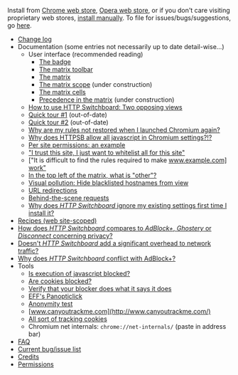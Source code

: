 Install from [Chrome web store](https://chrome.google.com/webstore/detail/http-switchboard/mghdpehejfekicfjcdbfofhcmnjhgaag), [Opera web store](https://addons.opera.com/en-gb/extensions/), or if you don't care visiting proprietary web stores, [install manually](https://github.com/gorhill/httpswitchboard/tree/master/dist). To file for issues/bugs/suggestions, go [here](https://github.com/gorhill/httpswitchboard/issues).

- [Change log](wiki/Change-log)
- Documentation (some entries not necessarily up to date detail-wise...)
    * User interface (recommended reading)
        - [The badge](/gorhill/httpswitchboard/wiki/The-badge)
        - [The matrix toolbar](/gorhill/httpswitchboard/wiki/The-matrix-toolbar)
        - [The matrix](/gorhill/httpswitchboard/wiki/The-matrix)
        - [The matrix scope](/gorhill/httpswitchboard/wiki/The-matrix-scope) (under construction)
        - [The matrix cells](/gorhill/httpswitchboard/wiki/The-matrix-cells)
        - [Precedence in the matrix](/gorhill/httpswitchboard/wiki/Precedence-in-the-matrix) (under construction)
    * [How to use HTTP Switchboard: Two opposing views](/gorhill/httpswitchboard/wiki/How-to-use-HTTP-Switchboard:-Two-opposing-views)
    * [Quick tour #1](wiki/Quick-tour-%231%3A-1-of-7) (out-of-date)
    * [Quick tour #2](wiki/Quick-tour-%232%3A-1-of-3) (out-of-date)
    * [Why are my rules not restored when I launched Chromium again?](https://github.com/gorhill/httpswitchboard/wiki/Why-are-my-rules-not-restored-when-I-launched-Chromium-again%3F)
    * [Why does HTTPSB allow all javascript in Chromium settings?!?](/gorhill/httpswitchboard/wiki/Why-does-HTTPSB-allow-all-javascript-in-Chromium-settings%3F!%3F)
    * [Per site permissions: an example](wiki/Per-site-permissions:-an-example)
    * ["I trust this site, I just want to whitelist all for this site"](wiki/Whitelist-all-by-default-for-a-site-you-trust)
    * ["It is difficult to find the rules required to make [www.example.com] work"](/gorhill/httpswitchboard/wiki/Finding-rules-required-to-make-%5Bwww.example.com%5D-work)
    * [In the top left of the matrix, what is "other"?](/gorhill/httpswitchboard/wiki/In-the-top-left-of-the-matrix,-what-is-%22other%22%3F)
    * [Visual pollution: Hide blacklisted hostnames from view](/gorhill/httpswitchboard/wiki/Hide-blacklisted-hostnames-from-view)
    * [URL redirections](/gorhill/httpswitchboard/wiki/URL-redirections)
    * [Behind-the-scene requests](https://github.com/gorhill/httpswitchboard/wiki/Behind-the-scene-requests)
    * [Why does *HTTP Switchboard* ignore my existing settings first time I install it?](/gorhill/httpswitchboard/wiki/Why-does-HTTP-Switchboard-ignore-my-existing-settings-first-time-I-install-it%3F)
- [Recipes (web site-scoped)](/gorhill/httpswitchboard/wiki/Recipes-%28web-site-scoped%29)
- [How does *HTTP Switchboard* compares to *AdBlock+*, *Ghostery* or *Disconnect* concerning privacy?](/gorhill/httpswitchboard/wiki/How-does-HTTP-Switchboard-compares-to-AdBlock-%2C-Ghostery-or-Disconnect-concerning-privacy%3F)
- [Doesn't *HTTP Switchboard* add a significant overhead to network traffic?](/gorhill/httpswitchboard/wiki/Doesn't-HTTPSB-add-a-significant-overhead-to-network-traffic%3F)
- [Why does *HTTP Switchboard* conflict with AdBlock+?](/gorhill/httpswitchboard/wiki/Why-does-HTTP-Switchboard-conflict-with-AdBlock-%3F)
- Tools
    * [Is execution of javascript blocked?](http://raymondhill.net/httpsb/httpsb-test-js-1.html)
    * [Are cookies blocked?](http://raymondhill.net/httpsb/httpsb-test-cookie-1.php)
    * [Verify that your blocker does what it says it does](http://raymondhill.net/httpsb/har-parser.html)
    * [EFF's Panopticlick](https://panopticlick.eff.org/index.php?action=log)
    * [Anonymity test](http://ip-check.info/?lang=en)
    * [www.canyoutrackme.com](http://www.canyoutrackme.com/)
    * [All sort of tracking cookies](http://samy.pl/evercookie/)
    * Chromium net internals: `chrome://net-internals/` (paste in address bar)
- [FAQ](wiki/FAQ)
- [Current bug/issue list](/gorhill/httpswitchboard/issues?state=open)
- [Credits](wiki/Credits)
- [Permissions](wiki/Permissions)